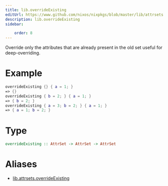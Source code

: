 ```yaml
---
title: lib.overrideExisting
editUrl: https://www.github.com/nixos/nixpkgs/blob/master/lib/attrsets.nix#L1127C5
description: lib.overrideExisting
sidebar:

    order: 8
---
```


Override only the attributes that are already present in the old set
useful for deep-overriding.

# Example

```nix
overrideExisting {} { a = 1; }
=> {}
overrideExisting { b = 2; } { a = 1; }
=> { b = 2; }
overrideExisting { a = 3; b = 2; } { a = 1; }
=> { a = 1; b = 2; }
```

# Type

```haskell
overrideExisting :: AttrSet -> AttrSet -> AttrSet
```


# Aliases

- [lib.attrsets.overrideExisting](./reference/lib/attrsets/lib-attrsets-overrideExisting)



